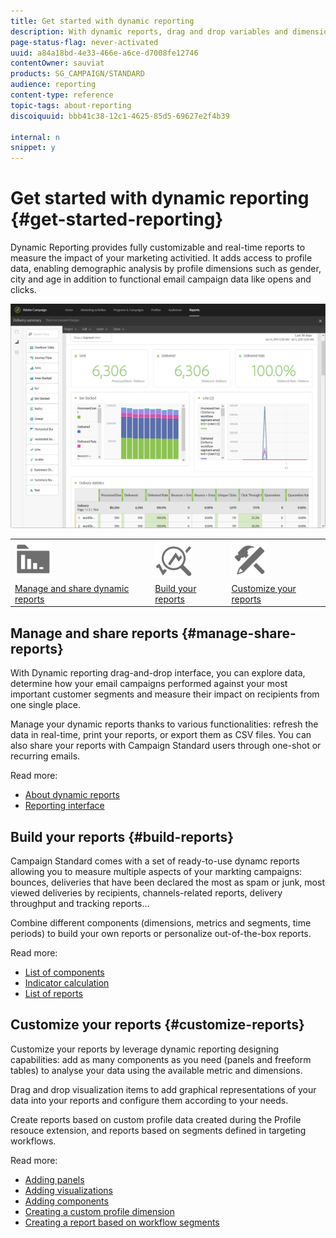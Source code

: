 ```yaml
---
title: Get started with dynamic reporting
description: With dynamic reports, drag and drop variables and dimensions into your freeform environment and analyze the success of your campaigns.
page-status-flag: never-activated
uuid: a84a18bd-4e33-466e-a6ce-d7008fe12746
contentOwner: sauviat
products: SG_CAMPAIGN/STANDARD
audience: reporting
content-type: reference
topic-tags: about-reporting
discoiquuid: bbb41c38-12c1-4625-85d5-69627e2f4b39

internal: n
snippet: y
---
```


# Get started with dynamic reporting {#get-started-reporting}

Dynamic Reporting provides fully customizable and real-time reports to measure the impact of your marketing activitied. It adds access to profile data, enabling demographic analysis by profile dimensions such as gender, city and age in addition to functional email campaign data like opens and clicks.

![](assets/dynamic_report_intro.png)

<table>
<tr><td><img src="assets/do-not-localize/icon_manage.svg" width="60px"></td><td><img src="assets/do-not-localize/icon_build.svg"  width="60px"></td><td><img src="assets/do-not-localize/icon_customize.svg"  width="60px"></td></tr>
<tr><td><a href="#manage-share-reports">Manage and share dynamic reports</a></td><td><a href="#build-reports">Build your reports</a></td><td><a href="#customize-reports">Customize your reports</a></td></tr>
</table>

## Manage and share reports {#manage-share-reports}

With Dynamic reporting drag-and-drop interface, you can explore data, determine how your email campaigns performed against your most important customer segments and measure their impact on recipients from one single place.

Manage your dynamic reports thanks to various functionalities: refresh the data in real-time, print your reports, or export them as CSV files. You can also share your reports with Campaign Standard users through one-shot or recurring emails.

Read more:

* [About dynamic reports](../../reporting/using/about-dynamic-reports.md)
* [Reporting interface](../../reporting/using/reporting-interface.md)

## Build your reports {#build-reports}

Campaign Standard comes with a set of ready-to-use dynamc reports allowing you to measure multiple aspects of your markting campaigns: bounces, deliveries that have been declared the most as spam or junk, most viewed deliveries by recipients, channels-related reports, delivery throughput  and tracking reports...

Combine different components (dimensions, metrics and segments, time periods) to build your own reports or personalize out-of-the-box reports.

Read more:

* [List of components](../../reporting/using/list-of-components-.md)
* [Indicator calculation](../../reporting/using/indicator-calculation.md)
* [List of reports](../../reporting/using/defining-the-report-period.md)

## Customize your reports {#customize-reports}

Customize your reports by leverage dynamic reporting designing capabilities: add as many components as you need (panels and freeform tables) to analyse your data using the available metric and dimensions.

Drag and drop visualization items to add graphical representations of your data into your reports and configure them according to your needs.

Create reports based on custom profile data created during the Profile resouce extension, and reports based on segments defined in targeting workflows.

Read more:

* [Adding panels](../../reporting/using/adding-panels.md)
* [Adding visualizations](../../reporting/using/adding-visualizations.md)
* [Adding components](../../reporting/using/adding-components.md)
* [Creating a custom profile dimension](../../reporting/using/creating-a-custom-profile-dimension.md)
* [Creating a report based on workflow segments](../../reporting/using/creating-a-report-workflow-segment.md)

